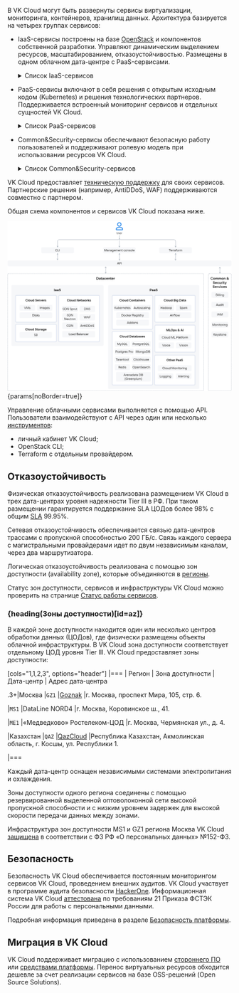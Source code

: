 В VK Cloud могут быть развернуты сервисы виртуализации, мониторинга, контейнеров, хранилищ данных. Архитектура базируется на четырех группах сервисов:

- IaaS-сервисы построены на базе [OpenStack](https://www.openstack.org/software/) и компонентов собственной разработки. Управляют динамическим выделением ресурсов, масштабированием, отказоустойчивостью. Размещены в одном облачном дата-центре с PaaS-сервисами.

  <details>
    <summary>Список IaaS-сервисов</summary>

  - [Cloud Servers](/ru/computing/iaas) (IaaS Compute) — предоставляет виртуальные машины с возможностью выделения публичных IP и безлимитным трафиком в 1 ГБит/с (также [доступны](/ru/computing/gpu) виртуальные машины с NVIDIA GPU). Отвечает за виртуализацию и интеграцию ресурсов, использует гипервизор KVM.
  - [Cloud Storage](/ru/storage/s3) (IaaS Storage) — предоставляет S3-совместимое объектное хранилище. Рабочая нагрузка на хранилище распределяется между всеми узлами хранения. Можно развернуть хранилище с настраиваемой архитектурой.
  - [Cloud Networks](/ru/networks/vnet) (IaaS Network) — обеспечивает сетевое взаимодействие в рамках выбранного [проекта](/ru/tools-for-using-services/account/concepts/projects) с помощью технологии SDN (Software Defined Network). Функционирует на базе OpenStack Neutron и на базе ПО собственной разработки — Sprut. Включает в себя компоненты:

    - [DNS](/ru/networks/dns) — поддерживает публичный и приватный DNS, обеспечивающий разрешение имен для сервисов платформы VK Cloud.
    - [CDN](/ru/networks/cdn) — организует передачу контента от ваших серверов к пользователям с минимальной задержкой.
    - [Load Balancer](/ru/networks/balancing/concepts/load-balancer) — распределяет нагрузку на инфраструктуру, обеспечивая отказоустойчивость и гибкое масштабирование приложений.
    - [AntiDDoS](/ru/security/firewall-and-protection-ddos#antiddos) — фильтрует трафик, приходящий к развернутым в проекте ресурсам VK Cloud для блокирования DDoS-атак.
    - [WAF](/ru/security/firewall-and-protection-ddos#waf) (Web Application Firewall) — настраивает правила фильтрации входящего и исходящего трафика для обнаружения и блокирования сетевых атак.

  </details>

- PaaS-сервисы включают в себя решения с открытым исходным кодом (Kubernetes) и решения технологических партнеров. Поддерживается встроенный мониторинг сервисов и отдельных сущностей VK Cloud.

  <details>
    <summary>Список PaaS-сервисов</summary>

  - [Cloud Containers](/ru/kubernetes/k8s) — позволяет создавать и управлять кластерами Kubernetes, в которых можно запускать сервисы и приложения.
  - [Cloud Databases](/ru/dbs/dbaas) — предоставляет масштабируемые СУБД: MySQL, PostgreSQL, Postgres Pro, ClickHouse, MongoDB, Redis, Tarantool, OpenSearch, Arenadata DB на базе Greenplum.
  - [Cloud Big Data](/ru/data-processing/bigdata) — применяется для анализа больших данных на базе Arenadata Hadoop, поддерживает масштабирование.
  - [Cloud Streams](/ru/data-processing/cloud-streams) — предоставляет кластера на базе Arenadata Streaming для обработки потоковых данных.
  - [Cloud ML Platform](/ru/ml/mlplatform) — поддерживает сервисы для полного цикла ML-разработки.
  - [Cloud Voice](/ru/ml/cloud-voice) — предоставляет REST API для распознавания и синтеза речи на базе машинного обучения.
  - [Vision](/ru/ml/vision) — предоставляет REST API для распознавания лиц и объектов на базе машинного обучения.
  - [Cloud Alerting](/ru/monitoring-services/alerting) —  настраивает уведомления об изменении ключевых метрик сервисов VK Cloud.
  - [Cloud Logging](/ru/monitoring-services/logging) — агрегирует и анализирует логи сервисов в VK Cloud.
  - [Cloud Monitoring](/ru/monitoring-services/monitoring) — обеспечивает мониторинг метрик, специфичных для PaaS-сервисов, например, аналитика по подам K8s-контейнеров, статистика транзакций СУБД PostgreSQL.
  - Дополнительные сервисы:

    - [1С:Готовое рабочее место](/ru/applications-and-services/1cgrm) — предоставляет ресурсы и ПО для развертывания сервисов 1С: Бухгалтерия, Зарплата и Управление персоналом, Управление нашей фирмой.
    - [Магазин приложений](/ru/applications-and-services/marketplace) — позволяет быстро разворачивать среды веб-разработки и администрирования на базе виртуальных машин.

  </details>

- Common&Security-сервисы обеспечивают безопасную работу пользователей и поддерживают ролевую модель при использовании ресурсов VK Cloud.

  <details>
    <summary>Список Common&Security-сервисов</summary>

  - [Billing](/ru/intro/billing) — ведет учет использования ресурсов и контроль расходов, формирует финансовые отчеты, обеспечивает взаимодействие с платежными системами при оплате сервисов.
  - [Audit](/ru/monitoring-services/event-log) — формирует журнал аудита действий пользователей в VK Cloud.
  - IAM — управляет аутентификацией и авторизацией пользователей и сервисов в совокупности с Keystone.
  - [Cloud Monitoring](/ru/monitoring-services/monitoring) — обеспечивает мониторинг облачных сервисов и пользовательских приложений.
  - Keystone — обеспечивает аутентификацию клиента по API, обнаружение служб и распределенную мультитенантную авторизацию.

  </details>

VK Cloud предоставляет [техническую поддержку](/ru/intro/start/support/support-info) для своих сервисов. Партнерские решения (например, AntiDDoS, WAF) поддерживаются совместно с партнером.

Общая схема компонентов и сервисов VK Cloud показана ниже.

![Архитектура VK Cloud](assets/vkcloud_architecture.png){params[noBorder=true]}

Управление облачными сервисами выполняется с помощью API. Пользователи взаимодействуют с API через один или несколько [инструментов](/ru/tools-for-using-services):

- личный кабинет VK Cloud;
- OpenStack CLI;
- Terraform с отдельным провайдером.

## Отказоустойчивость

Физическая отказоустойчивость реализована размещением VK Cloud в трех дата-центрах уровня надежности Tier III в РФ. При таком размещении гарантируется поддержание SLA ЦОДов более 98% с общим [SLA](/ru/intro/start/support/sla) 99.95%.

Сетевая отказоустойчивость обеспечивается связью дата-центров трассами с пропускной способностью 200 ГБ/с. Связь каждого сервера с магистральными провайдерами идет по двум независимым каналам, через два маршрутизатора.

Логическая отказоустойчивость реализована с помощью зон доступности (availability zone), которые объединяются в [регионы](/ru/tools-for-using-services/account/concepts/regions).

<info>

Статус зон доступности, сервисов и инфраструктуры VK Cloud можно проверить на странице [Статус работы сервисов](https://status.msk.cloud.vk.com).

</info>

### {heading(Зоны доступности)[id=az]}

В каждой зоне доступности находится один или несколько центров обработки данных (ЦОДов), где физически размещены объекты облачной инфраструктуры. В VK Cloud зона доступности соответствует отдельному ЦОД уровня Tier III. VK Cloud предоставляет зоны доступности:

[cols="1,1,2,3", options="header"]
|===
| Регион
| Зона доступности
| Дата-центр
| Адрес дата-центра

.3+|Москва
|`GZ1`
|[Goznak](https://tech.goznak.ru/dc-goznak-moscow)
|г. Москва, проспект Мира, 105, стр. 6.

|`MS1`
|DataLine NORD4
|г. Москва, Коровинское ш., 41.

|`ME1`
|«Медведково» Ростелеком-ЦОД
|г. Москва, Чермянская ул., д. 4.

|Казахстан
|`QAZ`
|[QazCloud](https://qazcloud.kz/)
|Республика Казахстан, Акмолинская область, г. Косшы, ул. Республики 1.

|===

Каждый дата-центр оснащен независимыми системами электропитания и охлаждения.

Зоны доступности одного региона соединены с помощью резервированной выделенной оптоволоконной сети высокой пропускной способности и с низким уровнем задержек для высокой скорости передачи данных между зонами.

Инфраструктура зон доступности MS1 и GZ1 региона Москва VK Cloud [защищена](/ru/intro/it-security/compliance-152fz) в соответствии с ФЗ РФ «О персональных данных» №152-ФЗ.

## Безопасность

Безопасность VK Cloud обеспечивается постоянным мониторингом сервисов VK Cloud, проведением внешних аудитов. VK Cloud участвует в программе аудита безопасности [HackerOne](https://www.hackerone.com). Информационная система VK Cloud [аттестована](https://cloud.vk.com/cloud-platform/certificates/) по требованиям 21 Приказа ФСТЭК России для работы с персональными данными.

Подробная информация приведена в разделе [Безопасность платформы](/ru/intro/it-security/).

## Миграция в VK Cloud

VK Cloud поддерживает миграцию с использованием [стороннего ПО](../../../migration) или [средствами платформы](../../../migration/migrate-hystax-mr). Перенос виртуальных ресурсов обходится дешевле за счет реализации сервисов на базе OSS-решений (Open Source Solutions).
